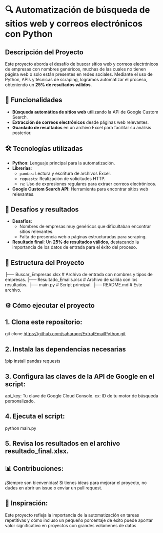 # 🔍 Automatización de búsqueda de sitios web y correos electrónicos con Python

## Descripción del Proyecto  
Este proyecto aborda el desafío de buscar sitios web y correos electrónicos de empresas con nombres genéricos, muchas de las cuales no tienen página web o solo están presentes en redes sociales. Mediante el uso de Python, APIs y técnicas de scraping, logramos automatizar el proceso, obteniendo un **25% de resultados válidos**.

## 🚀 Funcionalidades  
- **Búsqueda automática de sitios web** utilizando la API de Google Custom Search.
- **Extracción de correos electrónicos** desde páginas web relevantes.
- **Guardado de resultados** en un archivo Excel para facilitar su análisis posterior.

## 🛠 Tecnologías utilizadas  
- **Python**: Lenguaje principal para la automatización.  
- **Librerías**:  
  - `pandas`: Lectura y escritura de archivos Excel.  
  - `requests`: Realización de solicitudes HTTP.  
  - `re`: Uso de expresiones regulares para extraer correos electrónicos.  
- **Google Custom Search API**: Herramienta para encontrar sitios web relevantes.

## 📝 Desafíos y resultados  
- **Desafíos**:  
  - Nombres de empresas muy genéricos que dificultaban encontrar sitios relevantes.  
  - Falta de presencia web o páginas estructuradas para scraping.  
- **Resultado final**: Un **25% de resultados válidos**, destacando la importancia de los datos de entrada para el éxito del proceso.

## 📂 Estructura del Proyecto  
├── Buscar_Empresas.xlsx # Archivo de entrada con nombres y tipos de empresas. 
├── Resultado_Emails.xlsx # Archivo de salida con los resultados. 
├── main.py # Script principal. 
├── README.md # Este archivo.

## ⚙ Cómo ejecutar el proyecto  
## 1. Clona este repositorio:  
   
   git clone https://github.com/saharaqc/ExtratEmailPython.git
   
## 2. Instala las dependencias necesarias
 !pip install pandas requests

## 3. Configura las claves de la API de Google en el script:
api_key: Tu clave de Google Cloud Console.
cx: ID de tu motor de búsqueda personalizado.

## 4. Ejecuta el script:
python main.py

## 5. Revisa los resultados en el archivo resultado_final.xlsx.

## 📊 Contribuciones:
¡Siempre son bienvenidas! Si tienes ideas para mejorar el proyecto, no dudes en abrir un issue o enviar un pull request.

## 🌟 Inspiración:

Este proyecto refleja la importancia de la automatización en tareas repetitivas y cómo incluso un pequeño porcentaje de éxito puede aportar valor significativo en proyectos con grandes volúmenes de datos.
